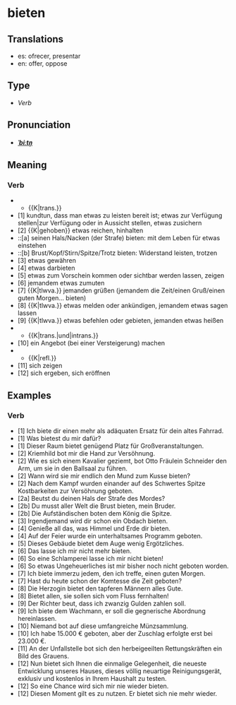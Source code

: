 # bieten
## Translations
- es: ofrecer, presentar
- en: offer, oppose
## Type
- _Verb_
## Pronunciation
- **_[ˈbiːtn̩](https://commons.wikimedia.org/wiki/File:De-bieten.ogg)_**
## Meaning
### Verb
- * {{K|trans.}}
- [1] kundtun, dass man etwas zu leisten bereit ist; etwas zur Verfügung stellen|zur Verfügung oder in Aussicht stellen, etwas zusichern
- [2] {{K|gehoben}} etwas reichen, hinhalten
- ::[a] seinen Hals/Nacken (der Strafe) bieten: mit dem Leben für etwas einstehen
- ::[b] Brust/Kopf/Stirn/Spitze/Trotz bieten: Widerstand leisten, trotzen
- [3] etwas gewähren
- [4] etwas darbieten
- [5] etwas zum Vorschein kommen oder sichtbar werden lassen, zeigen
- [6] jemandem etwas zumuten
- [7] {{K|tlwva.}} jemanden grüßen (jemandem die Zeit/einen Gruß/einen guten Morgen… bieten)
- [8] {{K|tlwva.}} etwas melden oder ankündigen, jemandem etwas sagen lassen
- [9] {{K|tlwva.}} etwas befehlen oder gebieten, jemanden etwas heißen
- * {{K|trans.|und|intrans.}}
- [10] ein Angebot (bei einer Versteigerung) machen
- * {{K|refl.}}
- [11] sich zeigen
- [12] sich ergeben, sich eröffnen
## Examples
### Verb
- [1] Ich biete dir einen mehr als adäquaten Ersatz für dein altes Fahrrad.
- [1] Was bietest du mir dafür?
- [1] Dieser Raum bietet genügend Platz für Großveranstaltungen.
- [2] Kriemhild bot mir die Hand zur Versöhnung.
- [2] Wie es sich einem Kavalier geziemt, bot Otto Fräulein Schneider den Arm, um sie in den Ballsaal zu führen.
- [2] Wann wird sie mir endlich den Mund zum Kusse bieten?
- [2] Nach dem Kampf wurden einander auf des Schwertes Spitze Kostbarkeiten zur Versöhnung geboten.
- [2a] Beutst du deinen Hals der Strafe des Mordes?
- [2b] Du musst aller Welt die Brust bieten, mein Bruder.
- [2b] Die Aufständischen boten dem König die Spitze.
- [3] Irgendjemand wird dir schon ein Obdach bieten.
- [4] Genieße all das, was Himmel und Erde dir bieten.
- [4] Auf der Feier wurde ein unterhaltsames Programm geboten.
- [5] Dieses Gebäude bietet dem Auge wenig Ergötzliches.
- [6] Das lasse ich mir nicht mehr bieten.
- [6] So eine Schlamperei lasse ich mir nicht bieten!
- [6] So etwas Ungeheuerliches ist mir bisher noch nicht geboten worden.
- [7] Ich biete immerzu jedem, den ich treffe, einen guten Morgen.
- [7] Hast du heute schon der Komtesse die Zeit geboten?
- [8] Die Herzogin bietet den tapferen Männern alles Gute.
- [8] Bietet allen, sie sollen sich vom Fluss fernhalten!
- [9] Der Richter beut, dass ich zwanzig Gulden zahlen soll.
- [9] Ich biete dem Wachmann, er soll die gegnerische Abordnung hereinlassen.
- [10] Niemand bot auf diese umfangreiche Münzsammlung.
- [10] Ich habe 15.000 € geboten, aber der Zuschlag erfolgte erst bei 23.000 €.
- [11] An der Unfallstelle bot sich den herbeigeeilten Rettungskräften ein Bild des Grauens.
- [12] Nun bietet sich Ihnen die einmalige Gelegenheit, die neueste Entwicklung unseres Hauses, dieses völlig neuartige Reinigungsgerät, exklusiv und kostenlos in Ihrem Haushalt zu testen.
- [12] So eine Chance wird sich mir nie wieder bieten.
- [12] Diesen Moment gilt es zu nutzen. Er bietet sich nie mehr wieder.
